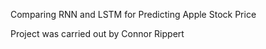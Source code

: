 Comparing RNN and LSTM for Predicting Apple Stock Price 

Project was carried out by Connor Rippert
